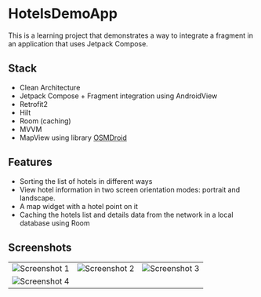 # HotelsDemoApp
This is a learning project that demonstrates a way to integrate a fragment in an application that uses Jetpack Compose.

## Stack
- Clean Architecture
- Jetpack Compose + Fragment integration using AndroidView
- Retrofit2
- Hilt
- Room (caching)
- MVVM
- MapView using library [OSMDroid](https://github.com/osmdroid/osmdroid)

## Features
- Sorting the list of hotels in different ways
- View hotel information in two screen orientation modes: portrait and landscape.
- A map widget with a hotel point on it
- Caching the hotels list and details data from the network in a local database using Room

## Screenshots
<table>
  <tr>
    <td>
      <img src="https://github.com/user-attachments/assets/b5813cbf-1c56-4c21-add4-e4ec7d57fd81" alt="Screenshot 1">
    </td>
    <td>
      <img src="https://github.com/user-attachments/assets/fdc542cb-f149-4ec0-8eff-8b6786207f0e" alt="Screenshot 2">
    </td>
    <td>
      <img src="https://github.com/user-attachments/assets/8a5693a6-e37f-4a3a-a517-fea01512ba24" alt="Screenshot 3">
    </td>
  </tr>
  <tr>
    <td colspan="3">
      <img src="https://github.com/user-attachments/assets/25f10500-5ab7-4bc8-8359-2baa3f95e97d" alt="Screenshot 4">
    </td>
  </tr>
</table>




